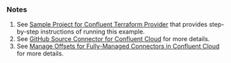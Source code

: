### Notes

1. See [Sample Project for Confluent Terraform Provider](https://registry.terraform.io/providers/confluentinc/confluent/latest/docs/guides/sample-project) that provides step-by-step instructions of running this example.
2. See [GitHub Source Connector for Confluent Cloud](https://docs.confluent.io/cloud/current/connectors/cc-github-source.html#manage-custom-offsets) for more details.
3. See [Manage Offsets for Fully-Managed Connectors in Confluent Cloud](https://docs.confluent.io/cloud/current/connectors/offsets.html) for more details.